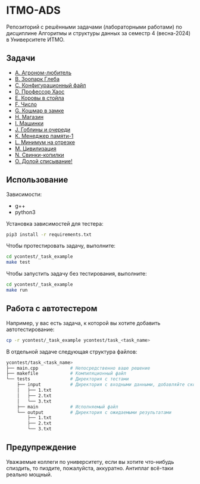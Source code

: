 # ITMO-ADS

Репозиторий с решёнными задачами (лабораторными работами) по дисциплине Алгоритмы и структуры данных за семестр 4 (весна-2024) в Университете ИТМО.

## Задачи

- [A. Агроном-любитель](./ycontest/task_A)
- [B. Зоопарк Глеба](./ycontest/task_B)
- [C. Конфигурационный файл](./ycontest/task_C)
- [D. Профессор Хаос](./ycontest/task_D)
- [E. Коровы в стойла](./ycontest/task_E)
- [F. Число](./ycontest/task_F)
- [G. Кошмар в замке](./ycontest/task_G)
- [H. Магазин](./ycontest/task_H)
- [I. Машинки](./ycontest/task_I)
- [J. Гоблины и очереди](./ycontest/task_J)
- [K. Менеджер памяти-1](./ycontest/task_K)
- [L. Минимум на отрезке](./ycontest/task_L)
- [M. Цивилизация](./ycontest/task_M)
- [N. Свинки-копилки](./ycontest/task_N)
- [O. Долой списывание!](./ycontest/task_O)

## Использование

Зависимости:
- g++
- python3

Установка зависимостей для тестера:
```bash
pip3 install -r requirements.txt
```

Чтобы протестировать задачу, выполните:
```bash
cd ycontest/_task_example
make test
```

Чтобы запустить задачу без тестирования, выполните:
```bash
cd ycontest/_task_example
make run
```

## Работа с автотестером

Например, у вас есть задача, к которой вы хотите добавить автотестирование:

```bash
cp -r ycontest/_task_example ycontest/task_<task_name>
```

В отдельной задаче следующая структура файлов:

```bash
ycontest/task_<task_name>
├── main.cpp            # Непосредственно ваше решение
├── makefile            # Компиляционный файл
└── tests               # Директория с тестами
    ├── input           # Директория с входными данными, добавляйте сколько нужно
    │   ├── 1.txt
    │   ├── 2.txt
    │   └── 3.txt
    ├── main            # Исполняемый файл
    └── output          # Директория с ожидаемыми результатами
        ├── 1.txt
        ├── 2.txt
        └── 3.txt
```

## Предупреждение

Уважаемые коллеги по университету, если вы хотите что-нибудь спиздить, то пиздите, пожалуйста, аккуратно. Антиплаг всё-таки реально мощный.
